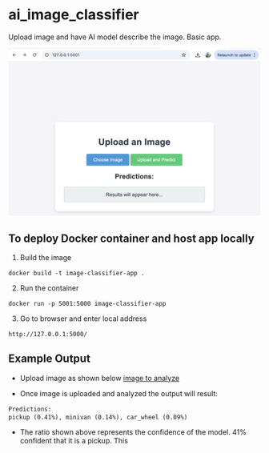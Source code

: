 # ai_image_classifier
Upload image and have AI model describe the image. Basic app.

![Home screen](images/home_screen.png)

## To deploy Docker container and host app locally
1) Build the image
```
docker build -t image-classifier-app .
```
2) Run the container
```
docker run -p 5001:5000 image-classifier-app
```
3) Go to browser and enter local address
```
http://127.0.0.1:5000/
```

## Example Output
* Upload image as shown below
[image to analyze](images/ford_lightning_still.png/)

* Once image is uploaded and analyzed the output will result:
```
Predictions:
pickup (0.41%), minivan (0.14%), car_wheel (0.09%)
```
* The ratio shown above represents the confidence of the model. 41% confident that it is a pickup. This 
